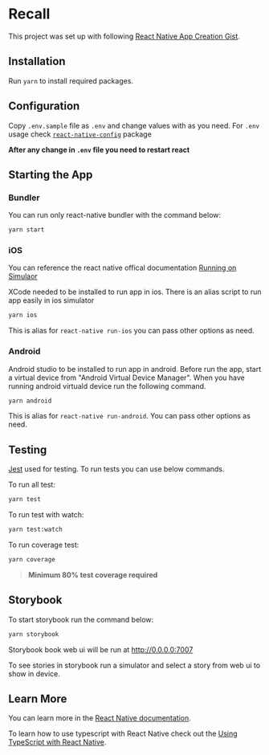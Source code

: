 # Recall

This project was set up with following [React Native App Creation Gist](https://gist.github.com/Mike-Gough/719479d18402bfe6fb81b6ce0f26fae3).

## Installation

Run `yarn` to install required packages.

## Configuration

Copy `.env.sample` file as `.env` and change values with as you need. For `.env` usage check [`react-native-config`](https://github.com/luggit/react-native-config) package

**After any change in `.env` file you need to restart react**

## Starting the App

### Bundler

You can run only react-native bundler with the command below:

```bash
yarn start
```

### iOS

You can reference the react native offical documentation
[Running on Simulaor](https://facebook.github.io/react-native/docs/running-on-simulator-ios)

XCode needed to be installed to run app in ios. There is an alias script to run app easily in ios simulator

```bash
yarn ios
```

This is alias for `react-native run-ios` you can pass other options as need.

### Android

Android studio to be installed to run app in android. Before run the app, start a virtual device from "Android Virtual Device Manager". When you have running android virtuald device run the following command.

```bash
yarn android
```

This is alias for `react-native run-android`. You can pass other options as need.

## Testing

[Jest](https://jestjs.io/) used for testing. To run tests you can use below commands.

To run all test:

```bash
yarn test
```

To run test with watch:

```bash
yarn test:watch
```

To run coverage test:

```bash
yarn coverage
```

> **Minimum 80% test coverage required**

## Storybook

To start storybook run the command below:

```js
yarn storybook
```

Storybook book web ui will be run at <http://0.0.0.0:7007>

To see stories in storybook run a simulator and select a story from web ui to show in device.

## Learn More

You can learn more in the [React Native documentation](https://facebook.github.io/react-native/docs/getting-started).

To learn how to use typescript with React Native check out the [Using TypeScript with React Native](https://facebook.github.io/react-native/blog/2018/05/07/using-typescript-with-react-native).